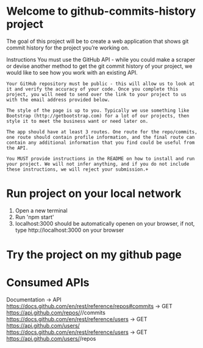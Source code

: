 # Welcome to github-commits-history project
  The goal of this project will be to create a web application that shows git commit history for the project you’re working on.

  Instructions
    You must use the GitHub API - while you could make a scraper or devise another method to get the git commit history of your project, we would like to see how you work with an existing API. 

    Your GitHub repository must be public - this will allow us to look at it and verify the accuracy of your code. Once you complete this project, you will need to send over the link to your project to us with the email address provided below.

    The style of the page is up to you. Typically we use something like Bootstrap (http://getbootstrap.com) for a lot of our projects, then style it to meet the business want or need later on. 

    The app should have at least 3 routes. One route for the repo/commits, one route should contain profile information, and the final route can contain any additional information that you find could be useful from the API.

    You MUST provide instructions in the README on how to install and run your project. We will not infer anything, and if you do not include these instructions, we will reject your submission.+

# Run project on your local network
  1. Open a new terminal
  2. Run 'npm start'
  3. localhost:3000 should be automatically openen on your browser, if not, type http://localhost:3000 on your browser

# Try the project on my github page

# Consumed APIs
Documentation -> API
https://docs.github.com/en/rest/reference/repos#commits -> GET https://api.github.com/repos/<user>/<repo>/commits
https://docs.github.com/en/rest/reference/users -> GET https://api.github.com/users/<user>
https://docs.github.com/en/rest/reference/users -> GET https://api.github.com/users/<user>/repos
